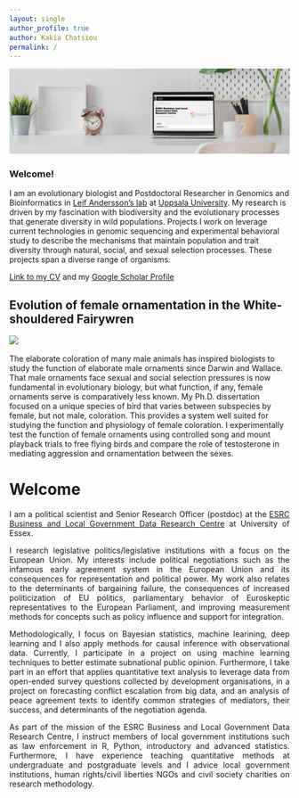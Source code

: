 ```yaml
---
layout: single
author_profile: true
author: Kakia Chatsiou
permalink: /
---
```


<img src="assets/images/LinkedIn Header - Clean Work Place .png" width="1000">

### Welcome! 

I am an evolutionary biologist and Postdoctoral Researcher in Genomics and Bioinformatics in [Leif Andersson’s lab](https://www.uu.se/en/news-media/researcher-profiles/leif-andersson/) at [Uppsala University](http://www.uu.se/en). My research is driven by my fascination with biodiversity and the evolutionary processes that generate diversity in wild populations. Projects I work on leverage current technologies in genomic sequencing and experimental behavioral study to describe the mechanisms that maintain population and trait diversity through natural, social, and sexual selection processes. These projects span a diverse range of organisms. 

[Link to my CV](https://erikenbody.github.io/enbody-cv/) and my [Google Scholar Profile](https://scholar.google.com/citations?hl=en&user=3bBANnkAAAAJ)

## Evolution of female ornamentation in the White-shouldered Fairywren

<img src="/assets/images/duet2.jpg" width="700">

The elaborate coloration of many male animals has inspired biologists to study the function of elaborate male ornaments since Darwin and Wallace. That male ornaments face sexual and social selection pressures is now fundamental in evolutionary biology, but what function, if any, female ornaments serve is comparatively less known. My Ph.D. dissertation focused on a unique species of bird that varies between subspecies by female, but not male, coloration. This provides a system well suited for studying the function and physiology of female coloration. I experimentally test the function of female ornaments using controlled song and mount playback trials to free flying birds and compare the role of testosterone in mediating aggression and ornamentation between the sexes.  

<h1>Welcome</h1>
	<p style="text-align:justify">I am a political scientist and Senior Research Officer (postdoc) at the <a href="https://www.blgdataresearch.org/">ESRC Business and Local Government Data Research Centre</a> at University of Essex.</p>
	<p style="text-align:justify">I research legislative politics/legislative institutions with a focus on the European Union. My interests include political negotiations such as the infamous early agreement system in the European Union and its consequences for representation and political power. My work also relates to the determinants of bargaining failure, the consequences of increased politicization of EU politics, parliamentary behavior of Euroskeptic representatives to the European Parliament, and improving measurement methods for concepts such as policy influence and support for integration.
	<p style="text-align:justify">Methodologically, I focus on Bayesian statistics, machine learining, deep learning and I also apply methods for causal inference with observational data. Currently, I participate in a project on using machine learning techniques to better estimate subnational public opinion. Furthermore, I take part in an effort that applies quantitative text analysis to leverage data from open-ended survey questions collected by development organisations, in a project on forecasting conflict escalation from big data, and an analysis of peace agreement texts to identify common strategies of mediators, their success, and determinants of the negotiation agenda.</p>
	<p style="text-align:justify">As part of the mission of the ESRC Business and Local Government Data Research Centre, I instruct members of local government institutions such as law enforcement in R, Python, introductory and advanced statistics. Furthermore, I have experience teaching quantitative methods at undergraduate and postgraduate levels and I advice local government institutions, human rights/civil liberties NGOs and civil society charities on research methodology.</p>
</div
